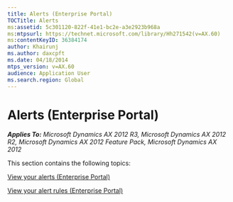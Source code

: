 ```yaml
---
title: Alerts (Enterprise Portal)
TOCTitle: Alerts
ms:assetid: 5c301120-822f-41e1-bc2e-a3e2923b968a
ms:mtpsurl: https://technet.microsoft.com/library/Hh271542(v=AX.60)
ms:contentKeyID: 36384174
author: Khairunj
ms.author: daxcpft
ms.date: 04/18/2014
mtps_version: v=AX.60
audience: Application User
ms.search.region: Global
---
```


# Alerts (Enterprise Portal) 


_**Applies To:** Microsoft Dynamics AX 2012 R3, Microsoft Dynamics AX 2012 R2, Microsoft Dynamics AX 2012 Feature Pack, Microsoft Dynamics AX 2012_

This section contains the following topics:

[View your alerts (Enterprise Portal)](view-your-alerts-enterprise-portal.md)

[View your alert rules (Enterprise Portal)](view-your-alert-rules-enterprise-portal.md)

  


